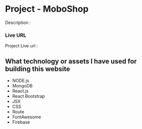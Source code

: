 # Project - MoboShop

Description : 

### Live URL

Project Live url : 

## What technology or assets I have used for building this website

- NODE.js
- MongoDB
- React.js
- React Bootstrap
- JSX
- CSS
- Route
- FontAwesome
- Firebase